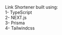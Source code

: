 Link Shortener built using: <br />
1- TypeScript <br />
2- NEXT.js <br />
3- Prisma <br />
4- Tailwindcss <br />
